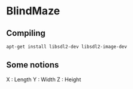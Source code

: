 # BlindMaze

## Compiling

```
apt-get install libsdl2-dev libsdl2-image-dev
```

## Some notions

X : Length
Y : Width
Z : Height